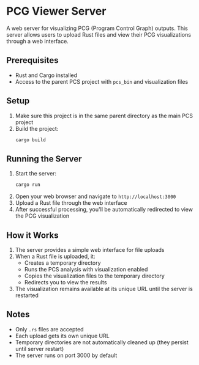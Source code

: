 # PCG Viewer Server

A web server for visualizing PCG (Program Control Graph) outputs. This server allows users to upload Rust files and view their PCG visualizations through a web interface.

## Prerequisites

- Rust and Cargo installed
- Access to the parent PCS project with `pcs_bin` and visualization files

## Setup

1. Make sure this project is in the same parent directory as the main PCS project
2. Build the project:
   ```bash
   cargo build
   ```

## Running the Server

1. Start the server:
   ```bash
   cargo run
   ```
2. Open your web browser and navigate to `http://localhost:3000`
3. Upload a Rust file through the web interface
4. After successful processing, you'll be automatically redirected to view the PCG visualization

## How it Works

1. The server provides a simple web interface for file uploads
2. When a Rust file is uploaded, it:
   - Creates a temporary directory
   - Runs the PCS analysis with visualization enabled
   - Copies the visualization files to the temporary directory
   - Redirects you to view the results
3. The visualization remains available at its unique URL until the server is restarted

## Notes

- Only `.rs` files are accepted
- Each upload gets its own unique URL
- Temporary directories are not automatically cleaned up (they persist until server restart)
- The server runs on port 3000 by default

